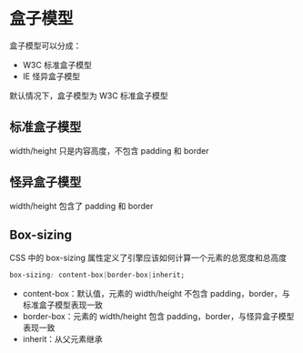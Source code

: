 # 盒子模型

盒子模型可以分成：

- W3C 标准盒子模型
- IE 怪异盒子模型

默认情况下，盒子模型为 W3C 标准盒子模型

## 标准盒子模型

width/height 只是内容高度，不包含 padding 和 border

## 怪异盒子模型

width/height 包含了 padding 和 border

## Box-sizing

CSS 中的 box-sizing 属性定义了引擎应该如何计算一个元素的总宽度和总高度

```css
box-sizing: content-box|border-box|inherit;
```

- content-box：默认值，元素的 width/height 不包含 padding，border，与标准盒子模型表现一致
- border-box：元素的 width/height 包含 padding，border，与怪异盒子模型表现一致
- inherit：从父元素继承
